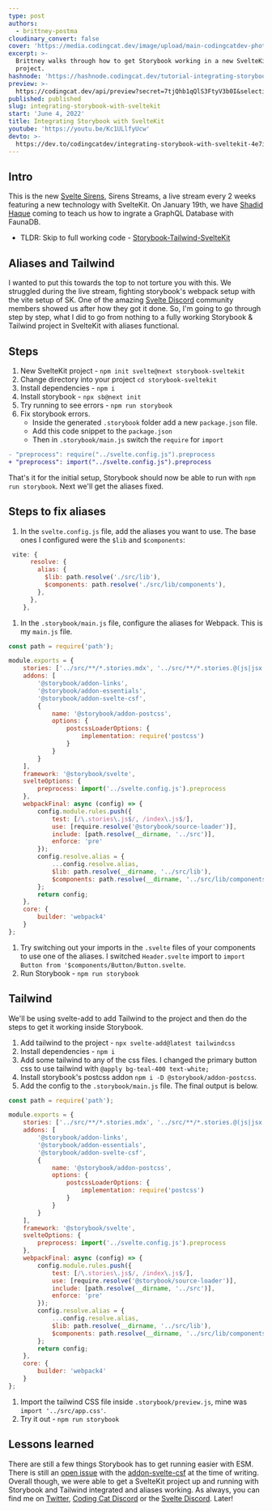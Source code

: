 ```yaml
---
type: post
authors:
  - brittney-postma
cloudinary_convert: false
cover: 'https://media.codingcat.dev/image/upload/main-codingcatdev-photo/Storybook.jpg'
excerpt: >-
  Brittney walks through how to get Storybook working in a new SvelteKit
  project.
hashnode: 'https://hashnode.codingcat.dev/tutorial-integrating-storybook-with-sveltekit'
preview: >-
  https://codingcat.dev/api/preview?secret=7tjQhb1qQlS3FtyV3b0I&selectionType=tutorial&selectionSlug=integrating-storybook-with-sveltekit&_id=d62f77b86e45401999c1c60f6a0ec2bc
published: published
slug: integrating-storybook-with-sveltekit
start: 'June 4, 2022'
title: Integrating Storybook with SvelteKit
youtube: 'https://youtu.be/Kc1ULlfyUcw'
devto: >-
  https://dev.to/codingcatdev/integrating-storybook-with-sveltekit-4e7i-temp-slug-7210586
---
```


## Intro

This is the new [Svelte Sirens](https://codingcat.dev/tutorial/sveltesirens.dev), Sirens Streams, a live stream every 2 weeks featuring a new technology with SvelteKit. On January 19th, we have [Shadid Haque](https://twitter.com/HaqueShadid) coming to teach us how to ingrate a GraphQL Database with FaunaDB.

- TLDR: Skip to full working code - [Storybook-Tailwind-SvelteKit](https://github.com/brittneypostma/storybook-sveltekit)

## Aliases and Tailwind

I wanted to put this towards the top to not torture you with this. We struggled during the live stream, fighting storybook's webpack setup with the vite setup of SK. One of the amazing [Svelte Discord](https://svelte.dev/chat) community members showed us after how they got it done. So, I'm going to go through step by step, what I did to go from nothing to a fully working Storybook & Tailwind project in SvelteKit with aliases functional.

## Steps

1. New SvelteKit project - `npm init svelte@next storybook-sveltekit`
2. Change directory into your project `cd storybook-sveltekit`
3. Install dependencies - `npm i`
4. Install storybook - `npx sb@next init`
5. Try running to see errors - `npm run storybook`
6. Fix storybook errors.
   - Inside the generated `.storybook` folder add a new `package.json` file.
   - Add this code snippet to the `package.json`
   - Then in `.storybook/main.js` switch the `require` for `import`

```diff
- "preprocess": require("../svelte.config.js").preprocess
+ "preprocess": import("../svelte.config.js").preprocess
```

That's it for the initial setup, Storybook should now be able to run with `npm run storybook`. Next we'll get the aliases fixed.

## Steps to fix aliases

1. In the `svelte.config.js` file, add the aliases you want to use. The base ones I configured were the `$lib` and `$components`:

```jsx
 vite: {
      resolve: {
        alias: {
          $lib: path.resolve('./src/lib'),
          $components: path.resolve('./src/lib/components'),
        },
      },
    },

```

1. In the `.storybook/main.js` file, configure the aliases for Webpack. This is my `main.js` file.

```jsx
const path = require('path');

module.exports = {
	stories: ['../src/**/*.stories.mdx', '../src/**/*.stories.@(js|jsx|ts|tsx|svelte)'],
	addons: [
		'@storybook/addon-links',
		'@storybook/addon-essentials',
		'@storybook/addon-svelte-csf',
		{
			name: '@storybook/addon-postcss',
			options: {
				postcssLoaderOptions: {
					implementation: require('postcss')
				}
			}
		}
	],
	framework: '@storybook/svelte',
	svelteOptions: {
		preprocess: import('../svelte.config.js').preprocess
	},
	webpackFinal: async (config) => {
		config.module.rules.push({
			test: [/\.stories\.js$/, /index\.js$/],
			use: [require.resolve('@storybook/source-loader')],
			include: [path.resolve(__dirname, '../src')],
			enforce: 'pre'
		});
		config.resolve.alias = {
			...config.resolve.alias,
			$lib: path.resolve(__dirname, '../src/lib'),
			$components: path.resolve(__dirname, '../src/lib/components')
		};
		return config;
	},
	core: {
		builder: 'webpack4'
	}
};
```

1. Try switching out your imports in the `.svelte` files of your components to use one of the aliases. I switched `Header.svelte` import to `import Button from '$components/Button/Button.svelte`.
2. Run Storybook - `npm run storybook`

## Tailwind

We'll be using svelte-add to add Tailwind to the project and then do the steps to get it working inside Storybook.

1. Add tailwind to the project - `npx svelte-add@latest tailwindcss`
2. Install dependencies - `npm i`
3. Add some tailwind to any of the css files. I changed the primary button css to use tailwind with `@apply bg-teal-400 text-white;`
4. Install storybook's postcss addon `npm i -D @storybook/addon-postcss`.
5. Add the config to the `.storybook/main.js` file. The final output is below.

```jsx
const path = require('path');

module.exports = {
	stories: ['../src/**/*.stories.mdx', '../src/**/*.stories.@(js|jsx|ts|tsx|svelte)'],
	addons: [
		'@storybook/addon-links',
		'@storybook/addon-essentials',
		'@storybook/addon-svelte-csf',
		{
			name: '@storybook/addon-postcss',
			options: {
				postcssLoaderOptions: {
					implementation: require('postcss')
				}
			}
		}
	],
	framework: '@storybook/svelte',
	svelteOptions: {
		preprocess: import('../svelte.config.js').preprocess
	},
	webpackFinal: async (config) => {
		config.module.rules.push({
			test: [/\.stories\.js$/, /index\.js$/],
			use: [require.resolve('@storybook/source-loader')],
			include: [path.resolve(__dirname, '../src')],
			enforce: 'pre'
		});
		config.resolve.alias = {
			...config.resolve.alias,
			$lib: path.resolve(__dirname, '../src/lib'),
			$components: path.resolve(__dirname, '../src/lib/components')
		};
		return config;
	},
	core: {
		builder: 'webpack4'
	}
};
```

1. Import the tailwind CSS file inside `.storybook/preview.js`, mine was `import '../src/app.css'`.
2. Try it out - `npm run storybook`

## Lessons learned

There are still a few things Storybook has to get running easier with ESM. There is still an [open issue](https://github.com/storybookjs/addon-svelte-csf/issues/37) with the [addon-svelte-csf](https://github.com/storybookjs/addon-svelte-csf) at the time of writing. Overall though, we were able to get a SvelteKit project up and running with Storybook and Tailwind integrated and aliases working. As always, you can find me on [Twitter](https://twitter.com/BrittneyPostma), [Coding Cat Discord](https://discord.gg/kGYAaAKZQf) or the [Svelte Discord](https://svelte.dev/chat). Later!

